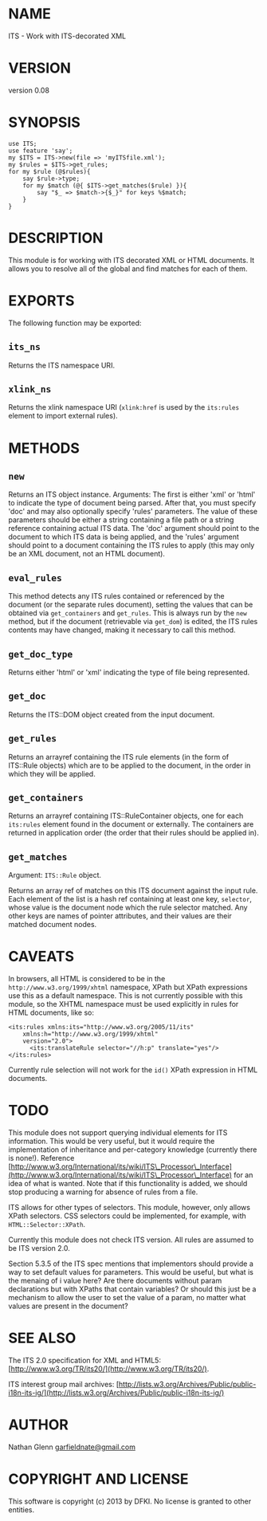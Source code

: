 # NAME

ITS - Work with ITS-decorated XML

# VERSION

version 0.08

# SYNOPSIS

    use ITS;
    use feature 'say';
    my $ITS = ITS->new(file => 'myITSfile.xml');
    my $rules = $ITS->get_rules;
    for my $rule (@$rules){
        say $rule->type;
        for my $match (@{ $ITS->get_matches($rule) }){
            say "$_ => $match->{$_}" for keys %$match;
        }
    }

# DESCRIPTION

This module is for working with ITS decorated XML or HTML documents.
It allows you to resolve all of the global and find matches for each
of them.

# EXPORTS

The following function may be exported:

## `its_ns`

Returns the ITS namespace URI.

## `xlink_ns`

Returns the xlink namespace URI (`xlink:href` is used by the `its:rules`
element to import external rules).

# METHODS

## `new`

Returns an ITS object instance.
Arguments: The first is either 'xml' or 'html' to indicate the type of
document being parsed. After that, you must specify 'doc' and
may also optionally specify 'rules' parameters. The value of these parameters
should be either a string containing a file path or a string reference
containing actual ITS data. The 'doc' argument should point to the
document to which ITS data is being applied, and the 'rules' argument
should point to a document containing the ITS rules to apply (this may only
be an XML document, not an HTML document).

## `eval_rules`

This method detects any ITS rules contained or referenced by the document (or
the separate rules document), setting the values that can be obtained via
`get_containers` and `get_rules`. This is always run by the `new` method,
but if the document (retrievable via `get_dom`) is edited, the ITS rules contents
may have changed, making it necessary to call this method.

## `get_doc_type`

Returns either 'html' or 'xml' indicating the type of file being represented.

## `get_doc`

Returns the ITS::DOM object created from the input
document.

## `get_rules`

Returns an arrayref containing the ITS rule elements
(in the form of ITS::Rule objects) which are to be
applied to the document, in the order in which they will
be applied.

## `get_containers`

Returns an arrayref containing ITS::RuleContainer objects, one for
each `its:rules` element found in the document or externally. The
containers are returned in application order (the order that their
rules should be applied in).

## `get_matches`

Argument: `ITS::Rule` object.

Returns an array ref of matches on this ITS document against the input
rule. Each element of the list is a hash ref containing at least one
key, `selector`, whose value is the document node which the rule
selector matched.
Any other keys are names of pointer attributes, and their values are
their matched document nodes.

# CAVEATS

In browsers, all HTML is considered to be in the `http://www.w3.org/1999/xhtml`
namespace, XPath but XPath expressions use this as a default namespace. This is
not currently possible with this module, so the XHTML namespace must be used
explicitly in rules for HTML documents, like so:

    <its:rules xmlns:its="http://www.w3.org/2005/11/its"
        xmlns:h="http://www.w3.org/1999/xhtml"
        version="2.0">
          <its:translateRule selector="//h:p" translate="yes"/>
    </its:rules>

Currently rule selection will not work for the `id()` XPath expression
in HTML documents.

# TODO

This module does not support querying individual elements for ITS information.
This would be very useful, but it would require the implementation of
inheritance and per-category knowledge (currently there is none!). Reference
[http://www.w3.org/International/its/wiki/ITS\_Processor\_Interface](http://www.w3.org/International/its/wiki/ITS\_Processor\_Interface) for an
idea of what is wanted. Note that if this functionality is added,
we should stop producing a warning for absence of rules from a file.

ITS allows for other types of selectors. This module, however,
only allows XPath selectors. CSS selectors could be implemented,
for example, with `HTML::Selector::XPath`.

Currently this module does not check ITS version. All rules
are assumed to be ITS version 2.0.

Section 5.3.5 of the ITS spec mentions that implementors should provide
a way to set default values for parameters. This would be useful, but what
is the menaing of i<default> value here? Are there documents without param
declarations but with XPaths that contain variables? Or should this just be
a mechanism to allow the user to set the value of a param, no matter what
values are present in the document?

# SEE ALSO

The ITS 2.0 specification for XML and HTML5: [http://www.w3.org/TR/its20/](http://www.w3.org/TR/its20/).

ITS interest group mail archives:
[http://lists.w3.org/Archives/Public/public-i18n-its-ig/](http://lists.w3.org/Archives/Public/public-i18n-its-ig/)

# AUTHOR

Nathan Glenn <garfieldnate@gmail.com>

# COPYRIGHT AND LICENSE

This software is copyright (c) 2013 by DFKI.  No
license is granted to other entities.
